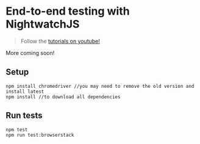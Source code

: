 # End-to-end testing with NightwatchJS

> Follow the [tutorials on youtube!](https://www.youtube.com/playlist?list=PLHe-juD38yt4t38EsggDx2viWXz9Dc0OS)

More coming soon!

## Setup

    npm install chromedriver //you may need to remove the old version and install latest
    npm install //to download all dependencies
    

## Run tests

    npm test
    npm run test:browserstack
